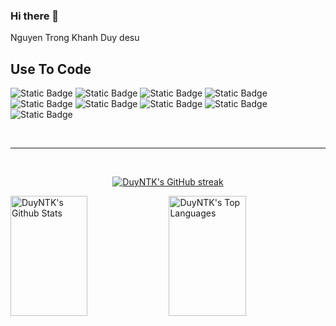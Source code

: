 ### Hi there 👋
Nguyen Trong Khanh Duy desu
<!--
**DuyNTK3020/DuyNTK3020** is a ✨ _special_ ✨ repository because its `README.md` (this file) appears on your GitHub profile.

Here are some ideas to get you started:

- 🔭 I’m currently working on ...
- 🌱 I’m currently learning ...
- 👯 I’m looking to collaborate on ...
- 🤔 I’m looking for help with ...
- 💬 Ask me about ...
- 📫 How to reach me: ...
- 😄 Pronouns: ...
- ⚡ Fun fact: ...
-->

## Use To Code
![Static Badge](https://img.shields.io/badge/C-A8B9CC?style=for-the-badge&logo=C&labelColor=black)
![Static Badge](https://img.shields.io/badge/C%2B%2B-00599C?style=for-the-badge&logo=C%2B%2B&labelColor=black)
![Static Badge](https://img.shields.io/badge/html5-E34F26?style=for-the-badge&logo=html5&labelColor=black)
![Static Badge](https://img.shields.io/badge/css3-1572B6?style=for-the-badge&logo=css3&labelColor=black)
![Static Badge](https://img.shields.io/badge/sass-CC6699?style=for-the-badge&logo=sass&labelColor=black)
![Static Badge](https://img.shields.io/badge/javascript-F7DF1E?style=for-the-badge&logo=javascript&labelColor=black)
![Static Badge](https://img.shields.io/badge/postgresql-4169E1?style=for-the-badge&logo=postgresql&labelColor=black)
![Static Badge](https://img.shields.io/badge/postgresql-4169E1?style=for-the-badge&logo=postgresql&logoColor=white&labelColor=black)
![Static Badge](https://img.shields.io/badge/python-3776AB?style=for-the-badge&logo=python&labelColor=black)

<br/>
<hr/>
<br/>

<p align="center">
  <a href="https://github.com/DuyNTK3020">
    <img src="https://github-readme-streak-stats.herokuapp.com/?user=DuyNTK3020&theme=radical&border=7F3FBF&background=0D1117" alt="DuyNTK's GitHub streak"/>
  </a>
</p>

<a> 
    <a href="https://github.com/DuyNTK3020"><img alt="DuyNTK's Github Stats" src="https://denvercoder1-github-readme-stats.vercel.app/api?username=DuyNTK3020&show_icons=true&count_private=true&theme=react&border_color=7F3FBF&bg_color=0D1117&title_color=F85D7F&icon_color=F8D866" height="192px" width="49.5%"/></a>
  <a href="https://github.com/DuyNTK3020"><img alt="DuyNTK's Top Languages" src="https://denvercoder1-github-readme-stats.vercel.app/api/top-langs/?username=DuyNTK3020&langs_count=8&layout=compact&theme=react&border_color=7F3FBF&bg_color=0D1117&title_color=F85D7F&icon_color=F8D866" height="192px" width="49.5%"/></a>
  <br/>
</a>